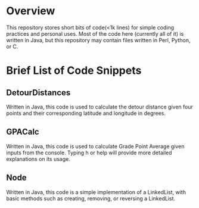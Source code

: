 # Overview
This repository stores short bits of code(<1k lines) for simple coding practices and personal uses. Most of the code here (currently all of it) is written in Java, but this repository may contain files written in Perl, Python, or C.

# Brief List of Code Snippets
## DetourDistances
Written in Java, this code is used to calculate the detour distance given four points and their corresponding latitude and longitude in degrees.
## GPACalc
Written in Java, this code is used to calculate Grade Point Average given inputs from the console. Typing h or help will provide more detailed explanations on its usage.
## Node
Written in Java, this code is a simple implementation of a LinkedList, with basic methods such as creating, removing, or reversing a LinkedList.
